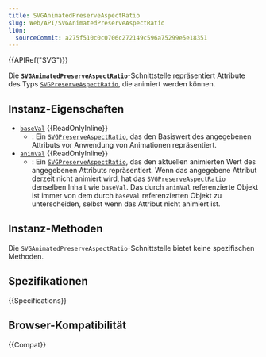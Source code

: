 ```yaml
---
title: SVGAnimatedPreserveAspectRatio
slug: Web/API/SVGAnimatedPreserveAspectRatio
l10n:
  sourceCommit: a275f510c0c0706c272149c596a75299e5e18351
---
```


{{APIRef("SVG")}}

Die **`SVGAnimatedPreserveAspectRatio`**-Schnittstelle repräsentiert Attribute des Typs [`SVGPreserveAspectRatio`](/de/docs/Web/API/SVGPreserveAspectRatio), die animiert werden können.

## Instanz-Eigenschaften

- [`baseVal`](/de/docs/Web/API/SVGAnimatedPreserveAspectRatio/baseVal) {{ReadOnlyInline}}
  - : Ein [`SVGPreserveAspectRatio`](/de/docs/Web/API/SVGPreserveAspectRatio), das den Basiswert des angegebenen Attributs vor Anwendung von Animationen repräsentiert.
- [`animVal`](/de/docs/Web/API/SVGAnimatedPreserveAspectRatio/animVal) {{ReadOnlyInline}}
  - : Ein [`SVGPreserveAspectRatio`](/de/docs/Web/API/SVGPreserveAspectRatio), das den aktuellen animierten Wert des angegebenen Attributs repräsentiert. Wenn das angegebene Attribut derzeit nicht animiert wird, hat das [`SVGPreserveAspectRatio`](/de/docs/Web/API/SVGPreserveAspectRatio) denselben Inhalt wie `baseVal`. Das durch `animVal` referenzierte Objekt ist immer von dem durch `baseVal` referenzierten Objekt zu unterscheiden, selbst wenn das Attribut nicht animiert ist.

## Instanz-Methoden

Die `SVGAnimatedPreserveAspectRatio`-Schnittstelle bietet keine spezifischen Methoden.

## Spezifikationen

{{Specifications}}

## Browser-Kompatibilität

{{Compat}}
